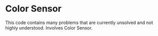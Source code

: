 # Color Sensor
This code contains many problems that are currently unsolved and not highly understood. Involves Color Sensor.
